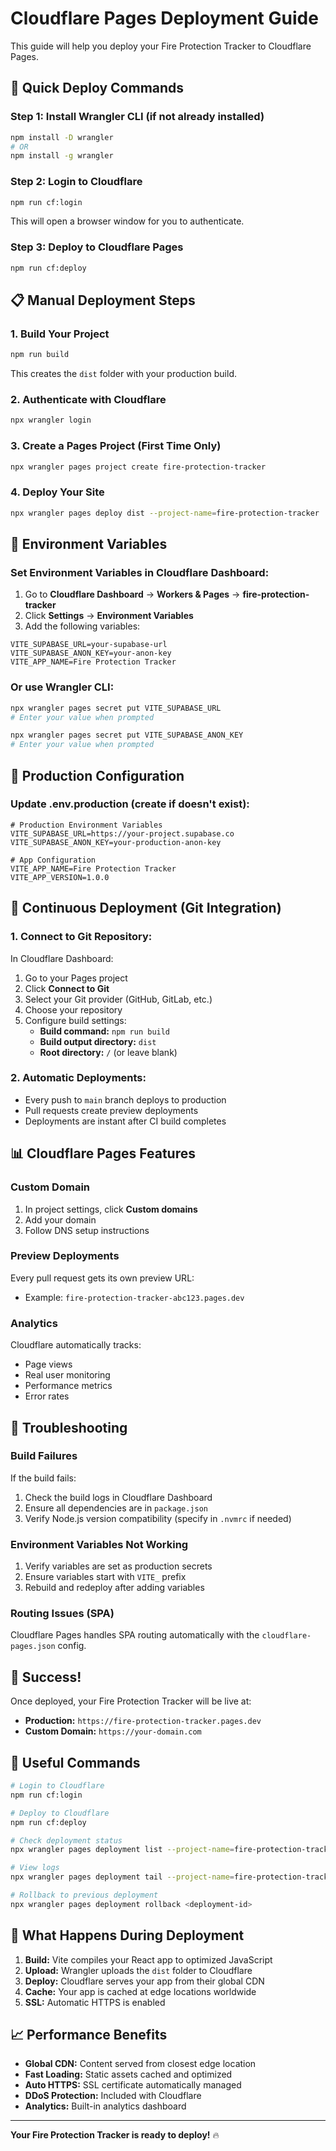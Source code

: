 # Cloudflare Pages Deployment Guide

This guide will help you deploy your Fire Protection Tracker to Cloudflare Pages.

## 🚀 **Quick Deploy Commands**

### **Step 1: Install Wrangler CLI (if not already installed)**
```bash
npm install -D wrangler
# OR
npm install -g wrangler
```

### **Step 2: Login to Cloudflare**
```bash
npm run cf:login
```
This will open a browser window for you to authenticate.

### **Step 3: Deploy to Cloudflare Pages**
```bash
npm run cf:deploy
```

## 📋 **Manual Deployment Steps**

### **1. Build Your Project**
```bash
npm run build
```
This creates the `dist` folder with your production build.

### **2. Authenticate with Cloudflare**
```bash
npx wrangler login
```

### **3. Create a Pages Project (First Time Only)**
```bash
npx wrangler pages project create fire-protection-tracker
```

### **4. Deploy Your Site**
```bash
npx wrangler pages deploy dist --project-name=fire-protection-tracker
```

## 🔧 **Environment Variables**

### **Set Environment Variables in Cloudflare Dashboard:**

1. Go to **Cloudflare Dashboard** → **Workers & Pages** → **fire-protection-tracker**
2. Click **Settings** → **Environment Variables**
3. Add the following variables:

```
VITE_SUPABASE_URL=your-supabase-url
VITE_SUPABASE_ANON_KEY=your-anon-key
VITE_APP_NAME=Fire Protection Tracker
```

### **Or use Wrangler CLI:**
```bash
npx wrangler pages secret put VITE_SUPABASE_URL
# Enter your value when prompted

npx wrangler pages secret put VITE_SUPABASE_ANON_KEY
# Enter your value when prompted
```

## 🎯 **Production Configuration**

### **Update .env.production (create if doesn't exist):**
```env
# Production Environment Variables
VITE_SUPABASE_URL=https://your-project.supabase.co
VITE_SUPABASE_ANON_KEY=your-production-anon-key

# App Configuration
VITE_APP_NAME=Fire Protection Tracker
VITE_APP_VERSION=1.0.0
```

## 🔄 **Continuous Deployment (Git Integration)**

### **1. Connect to Git Repository:**

In Cloudflare Dashboard:
1. Go to your Pages project
2. Click **Connect to Git**
3. Select your Git provider (GitHub, GitLab, etc.)
4. Choose your repository
5. Configure build settings:
   - **Build command:** `npm run build`
   - **Build output directory:** `dist`
   - **Root directory:** `/` (or leave blank)

### **2. Automatic Deployments:**

- Every push to `main` branch deploys to production
- Pull requests create preview deployments
- Deployments are instant after CI build completes

## 📊 **Cloudflare Pages Features**

### **Custom Domain**
1. In project settings, click **Custom domains**
2. Add your domain
3. Follow DNS setup instructions

### **Preview Deployments**
Every pull request gets its own preview URL:
- Example: `fire-protection-tracker-abc123.pages.dev`

### **Analytics**
Cloudflare automatically tracks:
- Page views
- Real user monitoring
- Performance metrics
- Error rates

## 🐛 **Troubleshooting**

### **Build Failures**
If the build fails:
1. Check the build logs in Cloudflare Dashboard
2. Ensure all dependencies are in `package.json`
3. Verify Node.js version compatibility (specify in `.nvmrc` if needed)

### **Environment Variables Not Working**
1. Verify variables are set as production secrets
2. Ensure variables start with `VITE_` prefix
3. Rebuild and redeploy after adding variables

### **Routing Issues (SPA)**
Cloudflare Pages handles SPA routing automatically with the `cloudflare-pages.json` config.

## 🎉 **Success!**

Once deployed, your Fire Protection Tracker will be live at:
- **Production:** `https://fire-protection-tracker.pages.dev`
- **Custom Domain:** `https://your-domain.com`

## 📝 **Useful Commands**

```bash
# Login to Cloudflare
npm run cf:login

# Deploy to Cloudflare
npm run cf:deploy

# Check deployment status
npx wrangler pages deployment list --project-name=fire-protection-tracker

# View logs
npx wrangler pages deployment tail --project-name=fire-protection-tracker

# Rollback to previous deployment
npx wrangler pages deployment rollback <deployment-id>
```

## 🚀 **What Happens During Deployment**

1. **Build:** Vite compiles your React app to optimized JavaScript
2. **Upload:** Wrangler uploads the `dist` folder to Cloudflare
3. **Deploy:** Cloudflare serves your app from their global CDN
4. **Cache:** Your app is cached at edge locations worldwide
5. **SSL:** Automatic HTTPS is enabled

## 📈 **Performance Benefits**

- **Global CDN:** Content served from closest edge location
- **Fast Loading:** Static assets cached and optimized
- **Auto HTTPS:** SSL certificate automatically managed
- **DDoS Protection:** Included with Cloudflare
- **Analytics:** Built-in analytics dashboard

---

**Your Fire Protection Tracker is ready to deploy!** 🔥



